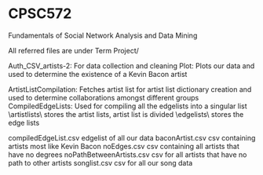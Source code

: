 # CPSC572
Fundamentals of Social Network Analysis and Data Mining

All referred files are under Term Project/



Auth_CSV_artists-2: For data collection and cleaning
Plot: Plots our data and used to determine the existence of a Kevin Bacon artist

ArtistListCompilation: Fetches artist list for artist list dictionary creation and used to determine collaborations amongst different groups
CompiledEdgeLists: Used for compiling all the edgelists into a singular list
\artistlists\ stores the artist lists, artist list is divided
\edgelists\ stores the edge lists

compiledEdgeList.csv edgelist of all our data
baconArtist.csv csv containing artists most like Kevin Bacon
noEdges.csv csv containing all artists that have no degrees
noPathBetweenArtists.csv csv for all artists that have no path to other artists
songlist.csv csv for all our song data

